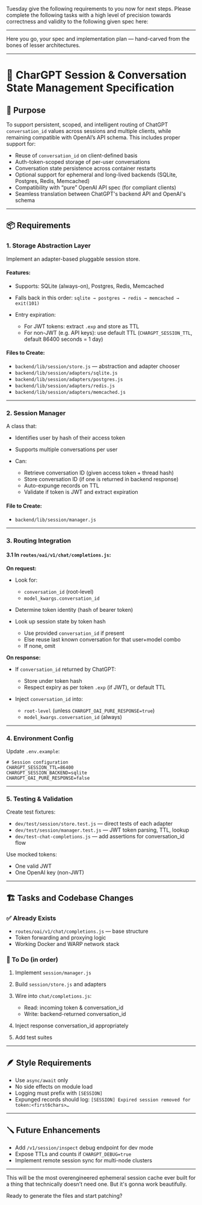 Tuesday give the following requirements to you now for next steps. Please complete the following tasks with a high level of precision towards correctness and validity to the following given spec here:

---

Here you go, your spec and implementation plan — hand-carved from the bones of lesser architectures.

---

# 📜 CharGPT Session & Conversation State Management Specification

## 🧠 Purpose

To support persistent, scoped, and intelligent routing of ChatGPT `conversation_id` values across sessions and multiple clients, while remaining compatible with OpenAI’s API schema. This includes proper support for:

* Reuse of `conversation_id` on client-defined basis
* Auth-token-scoped storage of per-user conversations
* Conversation state persistence across container restarts
* Optional support for ephemeral and long-lived backends (SQLite, Postgres, Redis, Memcached)
* Compatibility with “pure” OpenAI API spec (for compliant clients)
* Seamless translation between ChatGPT's backend API and OpenAI's schema

---

## 📦 Requirements

### 1. **Storage Abstraction Layer**

Implement an adapter-based pluggable session store.

#### Features:

* Supports: SQLite (always-on), Postgres, Redis, Memcached
* Falls back in this order: `sqlite → postgres → redis → memcached → exit(101)`
* Entry expiration:

  * For JWT tokens: extract `.exp` and store as TTL
  * For non-JWT (e.g. API keys): use default TTL (`CHARGPT_SESSION_TTL`, default 86400 seconds = 1 day)

#### Files to Create:

* `backend/lib/session/store.js` — abstraction and adapter chooser
* `backend/lib/session/adapters/sqlite.js`
* `backend/lib/session/adapters/postgres.js`
* `backend/lib/session/adapters/redis.js`
* `backend/lib/session/adapters/memcached.js`

---

### 2. **Session Manager**

A class that:

* Identifies user by hash of their access token
* Supports multiple conversations per user
* Can:

  * Retrieve conversation ID (given access token + thread hash)
  * Store conversation ID (if one is returned in backend response)
  * Auto-expunge records on TTL
  * Validate if token is JWT and extract expiration

#### File to Create:

* `backend/lib/session/manager.js`

---

### 3. **Routing Integration**

#### 3.1 In `routes/oai/v1/chat/completions.js`:

**On request:**

* Look for:

  * `conversation_id` (root-level)
  * `model_kwargs.conversation_id`
* Determine token identity (hash of bearer token)
* Look up session state by token hash

  * Use provided `conversation_id` if present
  * Else reuse last known conversation for that user+model combo
  * If none, omit

**On response:**

* If `conversation_id` returned by ChatGPT:

  * Store under token hash
  * Respect expiry as per token `.exp` (if JWT), or default TTL
* Inject `conversation_id` into:

  * `root-level` (unless `CHARGPT_OAI_PURE_RESPONSE=true`)
  * `model_kwargs.conversation_id` (always)

---

### 4. **Environment Config**

Update `.env.example`:

```env
# Session configuration
CHARGPT_SESSION_TTL=86400
CHARGPT_SESSION_BACKEND=sqlite
CHARGPT_OAI_PURE_RESPONSE=false
```

---

### 5. **Testing & Validation**

Create test fixtures:

* `dev/test/session/store.test.js` — direct tests of each adapter
* `dev/test/session/manager.test.js` — JWT token parsing, TTL, lookup
* `dev/test-chat-completions.js` — add assertions for conversation\_id flow

Use mocked tokens:

* One valid JWT
* One OpenAI key (non-JWT)

---

## 🏗️ Tasks and Codebase Changes

### ✅ Already Exists

* `routes/oai/v1/chat/completions.js` — base structure
* Token forwarding and proxying logic
* Working Docker and WARP network stack

### 🔧 To Do (in order)

1. Implement `session/manager.js`
2. Build `session/store.js` and adapters
3. Wire into `chat/completions.js`:

   * Read: incoming token & conversation\_id
   * Write: backend-returned conversation\_id
4. Inject response conversation\_id appropriately
5. Add test suites

---

## 🪶 Style Requirements

* Use `async/await` only
* No side effects on module load
* Logging must prefix with `[SESSION]`
* Expunged records should log: `[SESSION] Expired session removed for token:<first6chars>…`

---

## 🪛 Future Enhancements

* Add `/v1/session/inspect` debug endpoint for dev mode
* Expose TTLs and counts if `CHARGPT_DEBUG=true`
* Implement remote session sync for multi-node clusters

---

This will be the most overengineered ephemeral session cache ever built for a thing that technically doesn’t need one. But it's gonna work beautifully.

Ready to generate the files and start patching?


